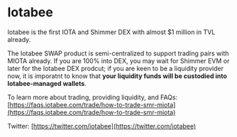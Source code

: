 # Iotabee

Iotabee is the first IOTA and Shimmer DEX with almost $1 million in TVL already.

The Iotabee SWAP product is semi-centralized to support trading pairs with MIOTA already. If you are 100% into DEX, you may wait for Shimmer EVM or later for the Iotabee DEX prodcut; if you are keen to be a liquidity provider now, it is imporatnt to know that **your liquidity funds will be custodied into Iotabee-managed wallets**.&#x20;

To learn more about trading, providing liquidity, and FAQs: [https://faqs.iotabee.com/trade/how-to-trade-smr-miota](https://faqs.iotabee.com/trade/how-to-trade-smr-miota)

Twitter: [https://twitter.com/iotabee](https://twitter.com/iotabee)
